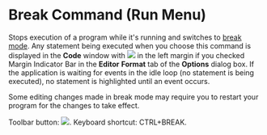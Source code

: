
# Break Command (Run Menu)

Stops execution of a program while it's running and switches to  [break mode](b8bdf64f-5920-1ae9-16d0-b26d09524a30.md). Any statement being executed when you choose this command is displayed in the  **Code** window with
![](../images/wbrkpnt_ZA01201808.gif) in the left margin if you checked Margin Indicator Bar in the **Editor** **Format** tab of the **Options** dialog box. If the application is waiting for events in the idle loop (no statement is being executed), no statement is highlighted until an event occurs.

Some editing changes made in break mode may require you to restart your program for the changes to take effect.

Toolbar button: 
![](../images/tbr_brk_ZA01201682.gif). Keyboard shortcut: CTRL+BREAK.


